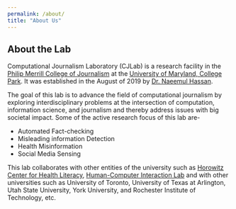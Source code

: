 ```yaml
---
permalink: /about/
title: "About Us"
---
```

## About the Lab
Computational Journalism Laboratory (CJLab) is a research facility in the [Philip Merrill College of Journalism](https://merrill.umd.edu/) at the [University of Maryland, College Park](https://umd.edu/). It was established in the August of 2019 by [Dr. Naeemul Hassan](http://naeemulhassan.info/).

The goal of this lab is to advance the field of computational journalism by exploring interdisciplinary problems at the intersection of computation, information science, and journalism and thereby address issues with big societal impact. Some of the active research focus of this lab are-

- Automated Fact-checking
- Misleading information Detection
- Health Misinformation
- Social Media Sensing

This lab collaborates with other entities of the university such as [Horowitz Center for Health Literacy](https://sph.umd.edu/center/hchl), [Human-Computer Interaction Lab](https://hcil.umd.edu/) and with other universities such as University of Toronto, University of Texas at Arlington, Utah State University, York University, and Rochester Institute of Technology, etc.
